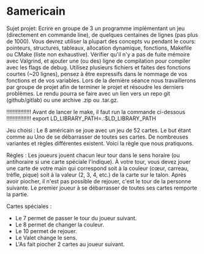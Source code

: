 # 8americain
Sujet projet:
Ecrire en groupe de 3 un programme implémentant un jeu (directement en commande line), de quelques centaines de lignes (pas plus de 1000). Vous devrez utiliser la plupart des concepts vu pendant le cours: pointeurs, structures, tableaux, allocation dynamique, fonctions, Makefile ou CMake (liste non exhaustive). Vérifier qu'il n'y a pas de fuite mémoire avec Valgrind, et ajouter une (ou des) ligne de compilation pour compiler avec les flags de debug. Utilisez plusieurs fichiers et faites des fonctions courtes (~20 lignes), pensez à être expressifs dans le nommage de vos fonctions et de vos variables. Lors de la dernière séance nous travaillerons par groupe de projet afin de terminer le projet et résoudre les derniers problèmes. Le rendu pourra se faire avec un lien vers un repo git (github/gitlab) ou une archive .zip ou .tar.gz.

!!!!!!!!!!!!!!!! Avant de lancer le make, il faut run la commande ci-dessous !!!!!!!!!!!!!!!!
export LD_LIBRARY_PATH=.:$LD_LIBRARY_PATH

Jeu choisi : 
Le 8 américain se joue avec un jeu de 52 cartes. Le but étant comme au Uno de se débarrasser de toutes ses cartes. De nombreuses variantes et règles différentes existent. Voici la règle que nous pratiquons.

Règles :
Les joueurs jouent chacun leur tour dans le sens horaire (ou antihoraire si une carte spéciale l'indique).
À votre tour, vous devez jouer une carte de votre main qui correspond soit à la couleur (cœur, carreau, trèfle, pique) soit à la valeur (2, 3, 4, etc.) de la carte sur le talon.
Après avoir piocher, il n'est pas possible de rejouer, c'est le tour de la personne suivante.
Le premier joueur à se débarrasser de toutes ses cartes remporte la partie.

Cartes spéciales :
- Le 7 permet de passer le tour du joueur suivant.
- Le 8 permet de changer la couleur.
- Le 10 permet de rejouer.
- Le Valet change le sens.
- L'As fait piocher 2 cartes au joueur suivant.
